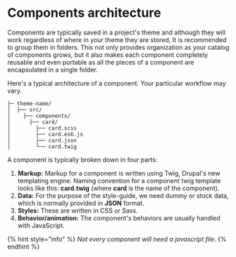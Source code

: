 # Components architecture

Components are typically saved in a project's theme and although they will work regardless of where in your theme they are stored, It is recommended to group them in folders. This not only provides organization as your catalog of components grows, but it also makes each component completely reusable and even portable as all the pieces of a component are encapsulated in a single folder.

Here's a typical architecture of a component. Your particular workflow may vary.

```text
├─ theme-name/
│  ├── src/
│    ├── components/
│      ├── card/
│        ├── card.scss
│        ├── card.es6.js
│        ├── card.json
│        └── card.twig
```

A component is typically broken down in four parts:

1. **Markup:** Markup for a component is written using Twig, Drupal's new templating engine. Naming convention for a component twig template looks like this: **card.twig** \(where **card** is the name of the component\).
2. **Data:** For the purpose of the style-guide, we need dummy or stock data, which is normally provided in **JSON** format. 
3. **Styles:** These are written in CSS or Sass.
4. **Behavior/animation:** The component's behaviors are usually handled with JavaScript.

{% hint style="info" %}
_Not every component will need a javascript file_.
{% endhint %}

